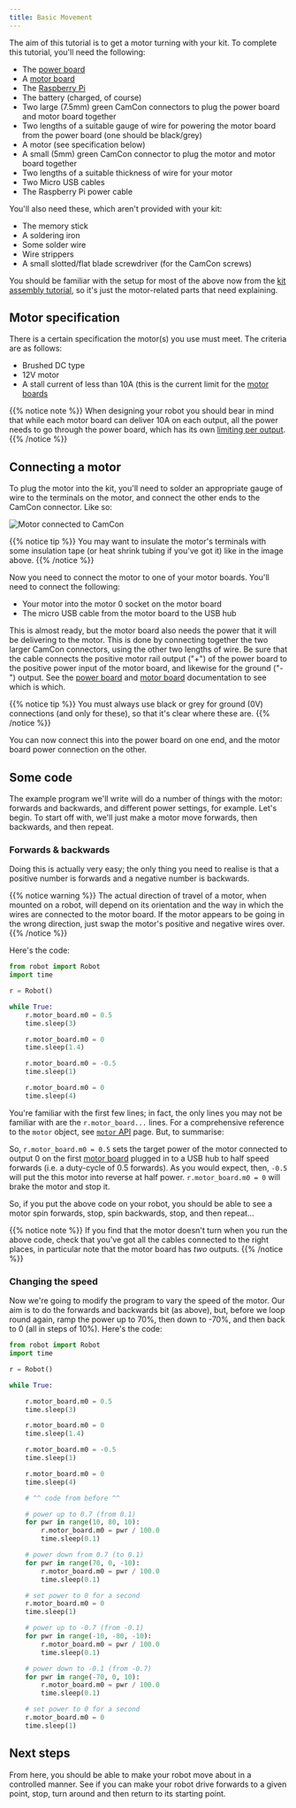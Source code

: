 ```yaml
---
title: Basic Movement
---
```


The aim of this tutorial is to get a motor turning with your kit. To complete this tutorial, you'll need the following:

* The [power board](/kit/power-board)
* A [motor board](/kit/motor-board)
* The [Raspberry Pi](/kit/pi)
* The battery (charged, of course)
* Two large (7.5mm) green CamCon connectors to plug the power board and motor board together
* Two lengths of a suitable gauge of wire for powering the motor board from the power board (one should be black/grey)
* A motor (see specification below)
* A small (5mm) green CamCon connector to plug the motor and motor board together
* Two lengths of a suitable thickness of wire for your motor
* Two Micro USB cables
* The Raspberry Pi power cable

You'll also need these, which aren't provided with your kit:

* The memory stick
* A soldering iron
* Some solder wire
* Wire strippers
* A small slotted/flat blade screwdriver (for the CamCon screws)

You should be familiar with the setup for most of the above now from the [kit assembly tutorial](/tutorials/kit-assembly/), so it's just the motor-related parts that need explaining.

## Motor specification
There is a certain specification the motor(s) you use must meet. The criteria are as follows:

* Brushed DC type
* 12V motor
* A stall current of less than 10A (this is the current limit for the [motor boards](/kit/motor_board)

{{% notice note %}}
When designing your robot you should bear in mind that while each motor board can deliver 10A on each output, all the power needs to go through the power board, which has its own [limiting per output](/kit/power-board/#specification).
{{% /notice %}}

## Connecting a motor
To plug the motor into the kit, you'll need to solder an appropriate gauge of wire to the terminals on the motor, and connect the other ends to the CamCon connector. Like so:

![Motor connected to CamCon](/img/assembly/motor_and_camcon.png)

{{% notice tip %}}
You may want to insulate the motor's terminals with some insulation tape (or heat shrink tubing if you've got it) like in the image above.
{{% /notice %}}

Now you need to connect the motor to one of your motor boards. You'll need to connect the following:

* Your motor into the motor 0 socket on the motor board
* The micro USB cable from the motor board to the USB hub

This is almost ready, but the motor board also needs the power that it will be delivering to the motor. This is done by connecting together the two larger CamCon connectors, using the other two lengths of wire. Be sure that the cable connects the positive motor rail output ("+") of the power board to the positive power input of the motor board, and likewise for the ground ("-") output. See the [power board](/kit/power_board) and [motor board](/kit/motor_board) documentation to see which is which.

{{% notice tip %}}
You must always use black or grey for ground (0V) connections (and only for these), so that it's clear where these are.
{{% /notice %}}

You can now connect this into the power board on one end, and the motor board power connection on the other.

## Some code

The example program we'll write will do a number of things with the motor: forwards and backwards, and different power settings, for example. Let's begin. To start off with, we'll just make a motor move forwards, then backwards, and then repeat.

### Forwards & backwards

Doing this is actually very easy; the only thing you need to realise is that a positive number is forwards and a negative number is backwards.

{{% notice warning %}}
The actual direction of travel of a motor, when mounted on a robot, will depend on its orientation and the way in which the wires are connected to the motor board. If the motor appears to be going in the wrong direction, just swap the motor's positive and negative wires over.
{{% /notice %}}

Here's the code:

```python
from robot import Robot
import time

r = Robot()

while True:
    r.motor_board.m0 = 0.5
    time.sleep(3)

    r.motor_board.m0 = 0
    time.sleep(1.4)

    r.motor_board.m0 = -0.5
    time.sleep(1)

    r.motor_board.m0 = 0
    time.sleep(4)
```

You're familiar with the first few lines; in fact, the only lines you may not be familiar with are the `r.motor_board...` lines. For a comprehensive reference to the `motor` object, see [`motor` API](/api/motor-board) page.
But, to summarise:

So, `r.motor_board.m0 = 0.5` sets the target power of the motor connected to output 0 on the first [motor board](/kit/motor_board) plugged in to a USB hub to half speed forwards (i.e. a duty-cycle of 0.5 forwards). As you would expect, then, `-0.5` will put the this motor into reverse at half power.
`r.motor_board.m0 = 0` will brake the motor and stop it.

So, if you put the above code on your robot, you should be able to see a motor spin forwards, stop, spin backwards, stop, and then repeat...

{{% notice note %}}
If you find that the motor doesn't turn when you run the above code, check that you've got all the cables connected to the right places, in particular note that the motor board has _two_ outputs.
{{% /notice %}}

### Changing the speed

Now we're going to modify the program to vary the speed of the motor. Our aim is to do the forwards and backwards bit (as above), but, before we loop round again, ramp the power up to 70%, then down to -70%, and then back to 0 (all in steps of 10%). Here's the code:

```python
from robot import Robot
import time

r = Robot()

while True:

    r.motor_board.m0 = 0.5
    time.sleep(3)

    r.motor_board.m0 = 0
    time.sleep(1.4)

    r.motor_board.m0 = -0.5
    time.sleep(1)

    r.motor_board.m0 = 0
    time.sleep(4)

    # ^^ code from before ^^

    # power up to 0.7 (from 0.1)
    for pwr in range(10, 80, 10):
        r.motor_board.m0 = pwr / 100.0
        time.sleep(0.1)

    # power down from 0.7 (to 0.1)
    for pwr in range(70, 0, -10):
        r.motor_board.m0 = pwr / 100.0
        time.sleep(0.1)

    # set power to 0 for a second
    r.motor_board.m0 = 0
    time.sleep(1)

    # power up to -0.7 (from -0.1)
    for pwr in range(-10, -80, -10):
        r.motor_board.m0 = pwr / 100.0
        time.sleep(0.1)

    # power down to -0.1 (from -0.7)
    for pwr in range(-70, 0, 10):
        r.motor_board.m0 = pwr / 100.0
        time.sleep(0.1)

    # set power to 0 for a second
    r.motor_board.m0 = 0
    time.sleep(1)
```

## Next steps

From here, you should be able to make your robot move about in a controlled manner. See if you can make your robot drive forwards to a given point, stop, turn around and then return to its starting point.
